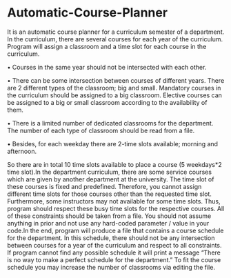 # Automatic-Course-Planner

  It is an automatic course planner for a curriculum semester of a department. In the curriculum, there are several courses for each year of the curriculum. Program will assign 
a classroom and a time slot for each course in the curriculum. 

•	Courses in the same year should not be intersected with each other. 

•	There can be some intersection between courses of different years. There are 2 different types of the classroom; big and small. Mandatory courses in the curriculum should be assigned to a big classroom. Elective courses can be assigned to a big or small classroom according to the availability of them. 

•	There is a limited number of dedicated classrooms for the department. The number of each type of classroom should be read from a file.

•	Besides, for each weekday there are 2-time slots available; morning and afternoon.  

  So there are in total 10 time slots available to place a course (5 weekdays*2 time slot).In the department curriculum, there are some service courses which are given by another 
department at the university. The time slot of these courses is fixed and predefined. Therefore, you cannot assign different time slots for those courses other than the requested 
time slot. Furthermore, some instructors may not available for some time slots. Thus, program should respect these busy time slots for the respective courses. 
All of these constraints should be taken from a file. You should not assume anything in prior and not use any hard-coded parameter / value in your code.In the end, program 
will produce a file that contains a course schedule for the department. In this schedule, there should not be any intersection between courses for a year of the curriculum and 
respect to all constraints. If program cannot find any possible schedule it will print a message “There is no way to make a perfect schedule for the department.” 
To fit the course schedule you may increase the number of classrooms via editing the file.
